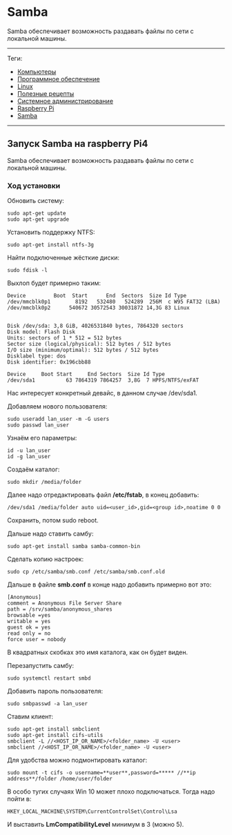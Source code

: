 # Samba

Samba обеспечивает возможность раздавать файлы по сети с локальной машины.

---

Теги:

- [Компьютеры](../../_tags/компьютеры.md)
- [Программное обеспечение](../../_tags/программное%20обеспечение.md)
- [Linux](../../_tags/linux.md)
- [Полезные рецепты](../../_tags/полезные%20рецепты.md)
- [Системное администрирование](../../_tags/системное%20администрирование.md)
- [Raspberry Pi](../../_tags/raspberry%20pi.md)
- [Samba](../../_tags/samba.md)

---

## Запуск Samba на raspberry Pi4

Samba обеспечивает возможность раздавать файлы по сети с локальной машины.

### Ход установки

Обновить систему:

```shell
sudo apt-get update
sudo apt-get upgrade
```

Установить поддержку NTFS:

```shell
sudo apt-get install ntfs-3g
```

Найти подключенные жёсткие диски:

```shell
sudo fdisk -l
```

Выхлоп будет примерно таким:

```shell
Device         Boot  Start      End  Sectors  Size Id Type
/dev/mmcblk0p1        8192   532480   524289  256M  c W95 FAT32 (LBA)
/dev/mmcblk0p2      540672 30572543 30031872 14,3G 83 Linux


Disk /dev/sda: 3,8 GiB, 4026531840 bytes, 7864320 sectors
Disk model: Flash Disk
Units: sectors of 1 * 512 = 512 bytes
Sector size (logical/physical): 512 bytes / 512 bytes
I/O size (minimum/optimal): 512 bytes / 512 bytes
Disklabel type: dos
Disk identifier: 0x196cbb88

Device     Boot Start     End Sectors  Size Id Type
/dev/sda1          63 7864319 7864257  3,8G  7 HPFS/NTFS/exFAT
```

Нас интересует конкретный девайс, в данном случае /dev/sda1.

Добавляем нового пользователя:

```shell
sudo useradd lan_user -m -G users
sudo passwd lan_user
```

Узнаём его параметры:

```shell
id -u lan_user
id -g lan_user
```

Создаём каталог:

```shell
sudo mkdir /media/folder
```

Далее надо отредактировать файл **/etc/fstab**, в конец добавить:

```shell
/dev/sda1 /media/folder auto uid=<user_id>,gid=<group id>,noatime 0 0
```

Сохранить, потом sudo reboot.

Дальше надо ставить самбу:

```shell
sudo apt-get install samba samba-common-bin
```

Сделать копию настроек:

```shell
sudo cp /etc/samba/smb.conf /etc/samba/smb.conf.old
```

Дальше в файле **smb.conf** в конце надо добавить примерно вот это:

```
[Anonymous]
comment = Anonymous File Server Share
path = /srv/samba/anonymous_shares
browsable =yes
writable = yes
guest ok = yes
read only = no
force user = nobody
```

В квадратных скобках это имя каталога, как он будет виден.

Перезапустить самбу:

```shell
sudo systemctl restart smbd
```

Добавить пароль пользователя:

```shell
sudo smbpasswd -a lan_user
```

Ставим клиент:

```shell
sudo apt-get install smbclient
sudo apt-get install cifs-utils
smbclient -L //<HOST_IP_OR_NAME>/<folder_name> -U <user>
smbclient //<HOST_IP_OR_NAME>/<folder_name> -U <user>
```

Для удобства можно подмонтировать каталог:

```shell
sudo mount -t cifs -o username=**user**,password=***** //**ip address**/folder /home/user/folder
```

В особо тугих случаях Win 10 может плохо подключаться. Тогда надо пойти в:

```
HKEY_LOCAL_MACHINE\SYSTEM\CurrentControlSet\Control\Lsa
```

И выставить **LmCompatibilityLevel** минимум в 3 (можно 5).
